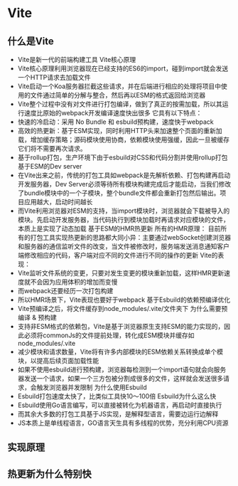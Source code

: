 # Vite
[](https://juejin.cn/post/7005731645911203877)
## 什么是Vite
- Vite是新一代的前端构建工具
Vite核心原理
- Vite核心原理利用浏览器现在已经支持的ES6的import，碰到import就会发送一个HTTP请求去加载文件
- Vite启动一个Koa服务器拦截这些请求，并在后端进行相应的处理将项目中使用的文件通过简单的分解与整合，然后再以ESM的格式返回给浏览器
- Vite整个过程中没有对文件进行打包编译，做到了真正的按需加载，所以其运行速度比原始的webpack开发编译速度快出很多
它具有以下特点：
- 快速的冷启动：采用 No Bundle 和 esbuild预构建，速度快于webpack
- 高效的热更新：基于ESM实现，同时利用HTTP头来加速整个页面的重新加载，增加缓存策略；源码模块使用协商，依赖模块使用强缓，因此一旦被缓存它们将不需要再次请求。
- 基于rollup打包，生产环境下由于esbuild对CSS和代码分割并使用rollup打包
基于ESM的Dev server
- 在Vite出来之前，传统的打包工具如webpack是先解析依赖、打包构建再启动开发服务器，Dev Server必须等待所有模块构建完成后才能启动，当我们修改了bundle模块中的一个子模块，整个bundle文件都会重新打包然后输出。项目应用越大，启动时间越长
- 而Vite利用浏览器对ESM的支持，当import模块时，浏览器就会下载被导入的模块。先启动开发服务器，当代码执行到模块加载时再请求对应模块的文件，本质上是实现了动态加载
基于ESM的HMR热更新
所有的HMR原理：
目前所有的打包工具实现热更新的思路都大同小异：主要通过webSocket创建浏览器和服务器的通信监听文件的改变，当文件被修改时，服务端发送消息通知客户端修改相应的代码，客户端对应不同的文件进行不同的操作的更新
Vite的表现：
- Vite监听文件系统的变更，只要对发生变更的模块重新加载，这样HMR更新速度就不会因为应用体积的增加而变慢
- 而webpack还要经历一次打包构建
- 所以HMR场景下，Vite表现也要好于webpack
基于Esbuild的依赖预编译优化
- Vite预编译之后，将文件缓存到node_modules/.vite/文件夹下
为什么需要预编译 & 预构建
- 支持非ESM格式的依赖包，Vite是基于浏览器原生支持ESM的能力实现的，因此必须将commonJs的文件提前处理，转化成ESM模块并缓存如node_modules/.vite
- 减少模块和请求数量，Vite将有许多内部模块的ESM依赖关系转换成单个模块，以提高后续页面加载性能
- 如果不使用esbuild进行预构建，浏览器每检测到一个import语句就会向服务器发送一个请求，如果一个三方包被分割成很多的文件，这样就会发送很多请求，会触发浏览器并发限制
为什么使用Esbuild
- Esbuild打包速度太快了，比类似工具快10～100倍
Esbuild为什么这么快
- Esbuild使用Go语言编写，可以直接被转化为机器语言，再启动时直接执行
- 而其余大多数的打包工具基于JS实现，是解释型语言，需要边运行边解释
- JS本质上是单线程语言，GO语言天生具有多线程的优势，充分利用CPU资源
## 实现原理

## 热更新为什么特别快